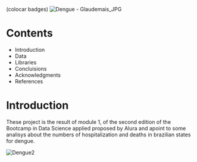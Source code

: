 (colocar badges)
![Dengue - Glaudemais_JPG](https://user-images.githubusercontent.com/84024639/120666112-b8ba7a80-c462-11eb-985a-10d5a483fa93.jpg)
# Contents
* Introduction
* Data
* Libraries
* Concluisions
* Acknowledgments
* References

# **Introduction**

These project is the result of module 1, of the second edition of the Bootcamp in Data Science applied proposed by Alura and apoint to some analisys about the numbers of hospitalization and deaths in brazilian states for dengue.

![Dengue2](https://user-images.githubusercontent.com/84024639/120575832-23829c00-c3f8-11eb-837a-9b890cc1ef74.jpg)
